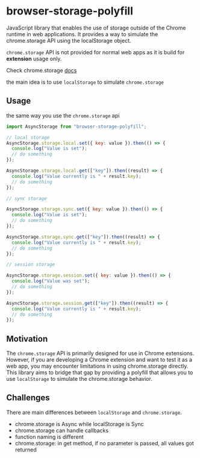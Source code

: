 # browser-storage-polyfill

JavaScript library that enables the use of storage outside of the Chrome runtime in web applications. It provides a way to simulate the chrome.storage API using the localStorage object.

`chrome.storage` API is not provided for normal web apps as it is build for **extension** usage only.

Check chrome.storage [docs](https://developer.chrome.com/docs/extensions/reference/api/storage)

the main idea is to use `localStorage` to simulate `chrome.storage`

## Usage

the same way you use the `chrome.storage` api

```js
import AsyncStorage from "browser-storage-polyfill";

// local storage
AsyncStorage.storage.local.set({ key: value }).then(() => {
  console.log("Value is set");
  // do something
});

AsyncStorage.storage.local.get(["key"]).then((result) => {
  console.log("Value currently is " + result.key);
  // do something
});

// sync storage

AsyncStorage.storage.sync.set({ key: value }).then(() => {
  console.log("Value is set");
  // do something
});

AsyncStorage.storage.sync.get(["key"]).then((result) => {
  console.log("Value currently is " + result.key);
  // do something
});

// session storage

AsyncStorage.storage.session.set({ key: value }).then(() => {
  console.log("Value was set");
  // do something
});

AsyncStorage.storage.session.get(["key"]).then((result) => {
  console.log("Value currently is " + result.key);
  // do something
});
```

## Motivation

The `chrome.storage` API is primarily designed for use in Chrome extensions. However, if you are developing a Chrome extension and want to test it as a web app, you may encounter limitations in using chrome.storage directly. This library aims to bridge that gap by providing a polyfill that allows you to use `localStorage` to simulate the chrome.storage behavior.

## Challenges

There are main differences between `localStorage` and `chrome.storage`.

- chrome.storage is Async while localStorage is Sync
- chrome.storage can handle callbacks
- function naming is different
- chrome.storage: in get method, if no parameter is passed, all values got returned
